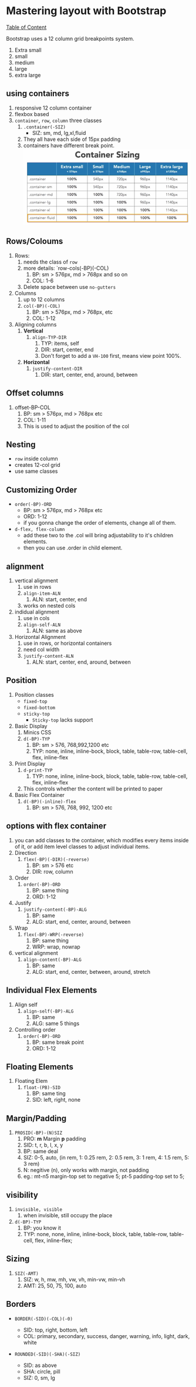 # Mastering layout with Bootstrap

[Table of Content](../README.md)

 Bootstrap uses a 12 column grid breakpoints system.

   1. Extra small
   2. small
   3. medium
   4. large
   5. extra large

## using containers

1. responsive 12 column container
2. flexbox based
3. `container`, `row`, `column` three classes
    1. `.container(-SIZ)`
        - SIZ: sm, md, lg,xl,fluid
    2. They all have each side of 15px padding
    3. containers have different break point. ![img](../asset/bootstrap_1.png)

## Rows/Coloums

1. Rows:
   1. needs the class of `row`
   2. more details: `row-cols(-BP)(-COL)
      1. BP: sm > 576px, md > 768px and so on
      2. COL: 1-6
   3. Delete space between use `no-gutters`
2. Columns
   1. up to 12 columns
   2. `col(-BP)(-COL)`
      1. BP: sm > 576px, md > 768px, etc
      2. COL: 1-12
3. Aligning columns
   1. **Vertical**
      1. `align-TYP-DIR`
         1. TYP: items, self
         2. DIR: start, center, end
         3. Don't forget to add a `VH-100` first, means view point 100%.
   2. **Horizontal**
      1. `justify-content-DIR`
         1. DIR: start, center, end, around, between

## Offset columns

1. offset-BP-COL
   1. BP: sm > 576px, md > 768px etc
   2. COL: 1-11
   3. This is used to adjust the position of the col

## Nesting

- `row` inside column
- creates 12-col grid
- use same classes

## Customizing Order

- `order(-BP)-ORD`
  - BP: sm > 576px, md > 768px etc
  - ORD: 1-12
  - if you gonna change the order of elements, change all of them.
- `d-flex, flex-column`
  - add these two to the .col will bring adjustability to it's children elements.
  - then you can use .order in child element.

## alignment

1. vertical alignment
   1. use in rows
   2. `align-item-ALN`
      1. ALN: start, center, end
   3. works on nested cols
2. indidual alignment
   1. use in cols
   2. `align-self-ALN`
      1. ALN: same as above
3. Horizontal Alignment
   1. use in rows, or horizontal containers
   2. need col width
   3. `justify-content-ALN`
      1. ALN: start, center, end, around, between

## Position

1. Position classes
     - `fixed-top`
     - `fixed-bottom`
     - `sticky-top`
        - `Sticky-top` lacks support
2. Basic Display
   1. Minics CSS
   2. `d(-BP)-TYP`
      1. BP: sm > 576, 768,992,1200 etc
      2. TYP: none, inline, inline-bock, block, table, table-row, table-cell, flex, inline-flex
3. Print Display
   1. `d-print-TYP`
      1. TYP: none, inline, inline-bock, block, table, table-row, table-cell, flex, inline-flex
   2. This controls whether the content will be printed to paper
4. Basic Flex Container
   1. `d(-BP)(-inline)-flex`
      1. BP: sm > 576, 768, 992, 1200 etc

## options with flex container

1. you can add classes to the container, which modifies every items inside of it, or add item level classes to adjust individual items.
2. Direction
   1. `flex(-BP)(-DIR)(-reverse)`
      1. BP: sm > 576 etc
      2. DIR: row, column
3. Order
   1. `order(-BP)-ORD`
      1. BP: same thing
      2. ORD: 1-12
4. Justify
   1. `justify-content(-BP)-ALG`
      1. BP: same
      2. ALG: start, end, center, around, between
5. Wrap
   1. `flex(-BP)-WRP(-reverse)`
      1. BP: same thing
      2. WRP: wrap, nowrap
6. vertical alignment
   1. `align-content(-BP)-ALG`
      1. BP: same
      2. ALG: start, end, center, between, around, stretch

## Individual Flex Elements

1. Align self
   1. `align-self(-BP)-ALG`
      1. BP: same
      2. ALG: same 5 things
2. Controlling order
   1. `order(-BP)-ORD`
      1. BP: same break point
      2. ORD: 1-12

## Floating Elements

1. Floating Elem
   1. `float-(PB)-SID`
      1. BP: same ting
      2. SID: left, right, none

## Margin/Padding

1. `PROSID(-BP)-(N)SIZ`
   1. PRO: **m** Margin **p** padding
   2. SID: t, r, b, l, x, y
   3. BP: same deal
   4. SIZ: 0-5, auto, (in rem, 1: 0.25 rem, 2: 0.5 rem, 3: 1 rem, 4: 1.5 rem, 5: 3 rem)
   5. N: negitive (n), only works with margin, not padding
   6. eg.: mt-n5 margin-top set to negative 5; pt-5 padding-top set to 5;

## visibility

1. `invisible, visible` 
   1. when invisible, still occupy the place
2. `d(-BP)-TYP`
   1. BP: you know it
   2. TYP: none, none, inline, inline-bock, block, table, table-row, table-cell, flex, inline-flex;

## Sizing

1. `SIZ(-AMT)`
   1. SIZ: w, h, mw, mh, vw, vh, min-vw, min-vh
   2. AMT: 25, 50, 75, 100, auto

## Borders

- `BORDER(-SID)(-COL)(-0)`
  - SID: top, right, bottom, left
  - COL: primary, secondary, success, danger, warning, info, light, dark, white

- `ROUNDED(-SID)(-SHA)(-SIZ)`
  - SID: as above
  - SHA: circle, pill
  - SIZ: 0, sm, lg